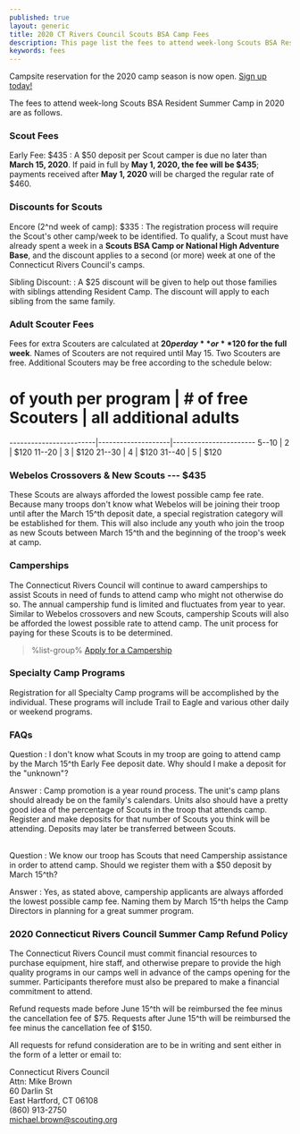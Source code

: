 ```yaml
---
published: true
layout: generic
title: 2020 CT Rivers Council Scouts BSA Camp Fees
description: This page list the fees to attend week-long Scouts BSA Resident Summer Camp in 2020 at Connecticut Rivers Council Scout Camps.
keywords: fees
---
```


<div class="alert alert-info">
Campsite reservation for the 2020 camp season is now open.
<a href="{{ site.url }}/2020/">
Sign up today!</a>
</div>

The fees to attend week-long Scouts BSA Resident Summer Camp in 2020 are as follows.

### Scout Fees

Early Fee: $435
: A $50 deposit per Scout camper is due no later than **March 15, 2020**.
  If paid in full by **May 1, 2020, the fee will be $435**; payments received
  after **May 1, 2020** will be charged the regular rate of $460.

### Discounts for Scouts

Encore (2^nd week of camp): $335
: The registration process will require the Scout's other camp/week to be
  identified. To qualify, a Scout must have already spent a week in a
  **Scouts BSA Camp or National High Adventure Base**, and the discount applies to a
  second (or more) week at one of the Connecticut Rivers Council's camps.

Sibling Discount:
: A $25 discount will be given to help out those families with siblings
  attending Resident Camp. The discount will apply to each sibling from the same
  family.

### Adult Scouter Fees

Fees for extra Scouters are calculated at **$20 per day** or **$120 for the full week**. Names of
Scouters are not required until May 15. Two Scouters are free. Additional
Scouters may be free according to the schedule below:

 # of youth per program | # of free Scouters | all additional adults
------------------------|--------------------|-----------------------
  5--10                 | 2                  | $120
 11--20                 | 3                  | $120
 21--30                 | 4                  | $120
 31--40                 | 5                  | $120

### Webelos Crossovers & New Scouts --- $435

These Scouts are always afforded the lowest possible camp fee rate. Because
many troops don't know what Webelos will be joining their troop until after the
March 15^th deposit date, a special registration category will be established for
them. This will also include any youth who join the troop as new Scouts between
March 15^th and the beginning of the troop's week at camp.

### Camperships

The Connecticut Rivers Council will continue to award camperships to assist 
Scouts in need of funds to attend camp who might not otherwise do so. The annual
 campership fund is limited and fluctuates from year to year. Similar to Webelos
 crossovers and new Scouts, campership Scouts will also be afforded the lowest 
possible rate to attend camp. The unit process for paying for these Scouts is to
 be determined.

> %list-group%
> <a href="{{ site.url }}/boy-scouts/fees/camperships/" class="list-group-item">Apply for a Campership</a>

### Specialty Camp Programs

Registration for all Specialty Camp programs will be accomplished by the
individual. These programs will include Trail to Eagle and various other daily 
or weekend programs.

### FAQs

Question
: I don't know what Scouts in my troop are going to attend camp by the March
15^th Early Fee deposit date. Why should I make a deposit for the "unknown"?

Answer
: Camp promotion is a year round process. The unit's camp plans should already
  be on the family's calendars. Units also should have a pretty good idea of
  the percentage of Scouts in the troop that attends camp. Register and make
  deposits for that number of Scouts you think will be attending. Deposits may later be
  transferred between Scouts.

<br/>
Question
: We know our troop has Scouts that need Campership assistance in order to
  attend camp. Should we register them with a $50 deposit by March 15^th?

Answer
: Yes, as stated above, campership applicants are always
  afforded the lowest possible camp fee. Naming them by March 15^th helps the Camp
  Directors in planning for a great summer program.

### 2020 Connecticut Rivers Council Summer Camp Refund Policy

The Connecticut Rivers Council must commit financial resources to purchase
equipment, hire staff, and otherwise prepare to provide the high quality
programs in our camps well in advance of the camps opening for the summer. Participants therefore
must also be prepared to make a financial commitment to attend.

Refund requests made before
June 15^th will be reimbursed the fee minus the cancellation fee of $75. Requests after June 15^th
will be reimbursed the fee minus the cancellation fee of $150.

All requests for refund consideration are to be in writing and sent either in
the form of a letter or email to:

Connecticut Rivers Council<br>
Attn: Mike Brown<br>
60 Darlin St<br>
East Hartford, CT 06108<br>
(860) 913-2750<br>
[michael.brown@scouting.org](mailto:michael.brown@scouting.org)
